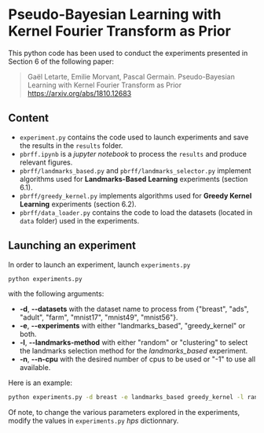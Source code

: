 # Pseudo-Bayesian Learning with Kernel Fourier Transform as Prior
This python code has been used to conduct the experiments
presented in Section 6 of the following paper:

> Gaël Letarte, Emilie Morvant, Pascal Germain.
> Pseudo-Bayesian Learning with Kernel Fourier Transform as Prior
https://arxiv.org/abs/1810.12683

## Content
* ``experiment.py`` contains the code used to launch experiments and save the results in the ``results`` folder.
* ``pbrff.ipynb`` is a _jupyter notebook_ to process the ``results`` and produce relevant figures.
* ``pbrff/landmarks_based.py`` and ``pbrff/landmarks_selector.py`` implement algorithms used for **Landmarks-Based Learning** experiments (section 6.1).
* ``pbrff/greedy_kernel.py`` implements algorithms used for **Greedy Kernel Learning** experiments (section 6.2).
* ``pbrff/data_loader.py`` contains the code to load the datasets (located in ``data`` folder) used in the experiments.

## Launching an experiment
In order to launch an experiment, launch ``experiments.py`` 
```zsh
python experiments.py
```
with the following arguments:
* **-d**, **--datasets** with the dataset name to process from {"breast", "ads", "adult", "farm", "mnist17", "mnist49", "mnist56"}.
* **-e**, **--experiments** with either "landmarks_based", "greedy_kernel" or both.
* **-l**, **--landmarks-method** with either "random" or "clustering" to select the landmarks selection method for the _landmarks_based_ experiment.
* **-n**, **--n-cpu** with the desired number of cpus to be used or "-1" to use all available.

Here is an example:
```zsh
python experiments.py -d breast -e landmarks_based greedy_kernel -l random -n -1
```

Of note, to change the various parameters explored in the experiments, modify the values in ``experiments.py`` _hps_ dictionnary.
